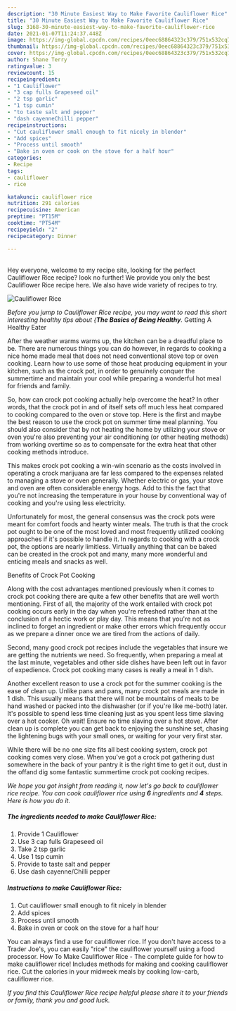 ```yaml
---
description: "30 Minute Easiest Way to Make Favorite Cauliflower Rice"
title: "30 Minute Easiest Way to Make Favorite Cauliflower Rice"
slug: 3168-30-minute-easiest-way-to-make-favorite-cauliflower-rice
date: 2021-01-07T11:24:37.448Z
image: https://img-global.cpcdn.com/recipes/0eec68864323c379/751x532cq70/cauliflower-rice-recipe-main-photo.jpg
thumbnail: https://img-global.cpcdn.com/recipes/0eec68864323c379/751x532cq70/cauliflower-rice-recipe-main-photo.jpg
cover: https://img-global.cpcdn.com/recipes/0eec68864323c379/751x532cq70/cauliflower-rice-recipe-main-photo.jpg
author: Shane Terry
ratingvalue: 3
reviewcount: 15
recipeingredient:
- "1 Cauliflower"
- "3 cap fulls Grapeseed oil"
- "2 tsp garlic"
- "1 tsp cumin"
- "to taste salt and pepper"
- "dash cayenneChilli pepper"
recipeinstructions:
- "Cut cauliflower small enough to fit nicely in blender"
- "Add spices"
- "Process until smooth"
- "Bake in oven or cook on the stove for a half hour"
categories:
- Recipe
tags:
- cauliflower
- rice

katakunci: cauliflower rice 
nutrition: 291 calories
recipecuisine: American
preptime: "PT15M"
cooktime: "PT54M"
recipeyield: "2"
recipecategory: Dinner

---
```

<br>
Hey everyone, welcome to my recipe site, looking for the perfect Cauliflower Rice recipe? look no further! We provide you only the best Cauliflower Rice recipe here. We also have wide variety of recipes to try.
<br>


![Cauliflower Rice](https://img-global.cpcdn.com/recipes/0eec68864323c379/751x532cq70/cauliflower-rice-recipe-main-photo.jpg)

<i>Before you jump to Cauliflower Rice recipe, you may want to read this short interesting healthy tips about {<strong>The Basics of Being Healthy</strong>.</i>
Getting A Healthy Eater


After the weather warms warms up, the kitchen can be a dreadful place to be. There are numerous things you can do however, in regards to cooking a nice home made meal that does not need conventional stove top or oven cooking. Learn how to use some of those heat producing equipment in your kitchen, such as the crock pot, in order to genuinely conquer the summertime and maintain your cool while preparing a wonderful hot meal for friends and family.

So, how can crock pot cooking actually help overcome the heat? In other words, that the crock pot in and of itself sets off much less heat compared to cooking compared to the oven or stove top. Here is the first and maybe the best reason to use the crock pot on summer time meal planning. You should also consider that by not heating the home by utilizing your stove or oven you're also preventing your air conditioning (or other heating methods) from working overtime so as to compensate for the extra heat that other cooking methods introduce.

This makes crock pot cooking a win-win scenario as the costs involved in operating a crock marijuana are far less compared to the expenses related to managing a stove or oven generally. Whether electric or gas, your stove and oven are often considerable energy hogs. Add to this the fact that you're not increasing the temperature in your house by conventional way of cooking and you're using less electricity.

Unfortunately for most, the general consensus was the crock pots were meant for comfort foods and hearty winter meals.  The truth is that the crock pot ought to be one of the most loved and most frequently utilized cooking approaches if it's possible to handle it. In regards to cooking with a crock pot, the options are nearly limitless.  Virtually anything that can be baked can be created in the crock pot and many, many more wonderful and enticing meals and snacks as well.

Benefits of Crock Pot Cooking

Along with the cost advantages mentioned previously when it comes to crock pot cooking there are quite a few other benefits that are well worth mentioning. First of all, the majority of the work entailed with crock pot cooking occurs early in the day when you're refreshed rather than at the conclusion of a hectic work or play day. This means that you're not as inclined to forget an ingredient or make other errors which frequently occur as we prepare a dinner once we are tired from the actions of daily.

Second, many good crock pot recipes include the vegetables that insure we are getting the nutrients we need. So frequently, when preparing a meal at the last minute, vegetables and other side dishes have been left out in favor of expedience. Crock pot cooking many cases is really a meal in 1 dish.

Another excellent reason to use a crock pot for the summer cooking is the ease of clean up.  Unlike pans and pans, many crock pot meals are made in 1 dish. This usually means that there will not be mountains of meals to be hand washed or packed into the dishwasher (or if you're like me-both) later. It's possible to spend less time cleaning just as you spent less time slaving over a hot cooker. Oh wait! Ensure no time slaving over a hot stove. After clean up is complete you can get back to enjoying the sunshine set, chasing the lightening bugs with your small ones, or waiting for your very first star.

While there will be no one size fits all best cooking system, crock pot cooking comes very close. When you've got a crock pot gathering dust somewhere in the back of your pantry it is the right time to get it out, dust in the offand dig some fantastic summertime crock pot cooking recipes.


<i>We hope you got insight from reading it, now let's go back to cauliflower rice recipe. You can cook cauliflower rice using <strong>6</strong> ingredients and <strong>4</strong> steps. Here is how you do it.
</i>

##### The ingredients needed to make Cauliflower Rice:

1. Provide 1 Cauliflower
1. Use 3 cap fulls Grapeseed oil
1. Take 2 tsp garlic
1. Use 1 tsp cumin
1. Provide to taste salt and pepper
1. Use dash cayenne/Chilli pepper


##### Instructions to make Cauliflower Rice:

1. Cut cauliflower small enough to fit nicely in blender
1. Add spices
1. Process until smooth
1. Bake in oven or cook on the stove for a half hour


You can always find a use for cauliflower rice. If you don&#39;t have access to a Trader Joe&#39;s, you can easily &#34;rice&#34; the cauliflower yourself using a food processor. How To Make Cauliflower Rice - The complete guide for how to make cauliflower rice! Includes methods for making and cooking cauliflower rice. Cut the calories in your midweek meals by cooking low-carb, cauliflower rice. 

<i>If you find this Cauliflower Rice recipe helpful please share it to your friends or family, thank you and good luck.</i>
